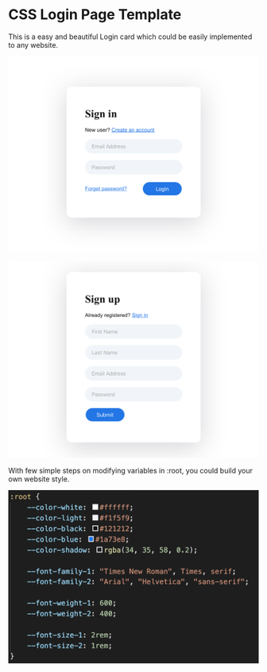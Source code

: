 # CSS Login Page Template

This is a easy and beautiful Login card which could be easily implemented to any website.

![Sign in page](https://github.com/TimLaiTW/Login-page-template/blob/master/public/img/signin.png)

![Sign up page](https://github.com/TimLaiTW/Login-page-template/blob/master/public/img/signup.png)

With few simple steps on modifying variables in :root, you could build your own website style.

![root var](https://github.com/TimLaiTW/Login-page-template/blob/master/public/img/root_var.png)
